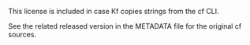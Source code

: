 This license is included in case Kf copies strings from the cf CLI.

See the related released version in the METADATA file for the original cf
sources.
